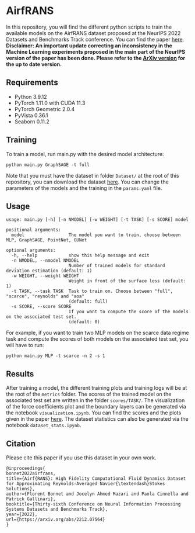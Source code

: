 # AirfRANS
In this repository, you will find the different python scripts to train the available models on the AirfRANS dataset proposed at the NeurIPS 2022 Datasets and Benchmarks Track conference. You can find the paper [here](https://openreview.net/forum?id=Zp8YmiQ_bDC). **Disclaimer: An important update correcting an inconsistency in the Machine Learning experiments proposed in the main part of the NeurIPS version of the paper has been done. Please refer to the [ArXiv version](https://arxiv.org/abs/2212.07564) for the up to date version.**

## Requirements
* Python 3.9.12
* PyTorch 1.11.0 with CUDA 11.3
* PyTorch Geometric 2.0.4
* PyVista 0.36.1
* Seaborn 0.11.2

## Training
To train a model, run main.py with the desired model architecture:

```
python main.py GraphSAGE -t full
```

Note that you must have the dataset in folder ```Dataset/``` at the root of this repository, you can download the dataset [here](https://data.isir.upmc.fr/extrality/NeurIPS_2022/Dataset.zip). You can change the parameters of the models and the training in the ```params.yaml``` file.

## Usage
```
usage: main.py [-h] [-n NMODEL] [-w WEIGHT] [-t TASK] [-s SCORE] model

positional arguments:
  model                 The model you want to train, choose between MLP, GraphSAGE, PointNet, GUNet

optional arguments:
  -h, --help            show this help message and exit
  -n NMODEL, --nmodel NMODEL
                        Number of trained models for standard deviation estimation (default: 1)
  -w WEIGHT, --weight WEIGHT
                        Weight in front of the surface loss (default: 1)
  -t TASK, --task TASK  Task to train on. Choose between "full", "scarce", "reynolds" and "aoa"
                        (default: full)
  -s SCORE, --score SCORE
                        If you want to compute the score of the models on the associated test set.
                        (default: 0)
```

For example, if you want to train two MLP models on the scarce data regime task and compute the scores of both models on the associated test set, you will have to run:
```
python main.py MLP -t scarce -n 2 -s 1
```
 
 ## Results
After training a model, the different training plots and training logs will be at the root of the ```metrics``` folder. The scores of the trained model on the associated test set are written in the folder ```scores/TASK/```. The visualization of the force coefficients plot and the boundary layers can be generated via the notebook ```visualization.ipynb```. You can find the scores and the plots given in the paper [here](https://data.isir.upmc.fr/extrality/NeurIPS_2022/scores.zip). The dataset statistics can also be generated via the notebook ```dataset_stats.ipynb```.

## Citation
Please cite this paper if you use this dataset in your own work.

```
@inproceedings{
bonnet2022airfrans,
title={Airf{RANS}: High Fidelity Computational Fluid Dynamics Dataset for Approximating Reynolds-Averaged Navier{\textendash}Stokes Solutions},
author={Florent Bonnet and Jocelyn Ahmed Mazari and Paola Cinnella and Patrick Gallinari},
booktitle={Thirty-sixth Conference on Neural Information Processing Systems Datasets and Benchmarks Track},
year={2022},
url={https://arxiv.org/abs/2212.07564}
}
```
